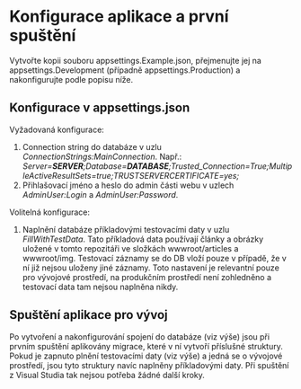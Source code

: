 ﻿# Konfigurace aplikace a první spuštění
Vytvořte kopii souboru appsettings.Example.json, přejmenujte jej na appsettings.Development (případně appsettings.Production) a nakonfigurujte podle popisu níže.

## Konfigurace v appsettings.json
Vyžadovaná konfigurace:
1) Connection string do databáze v uzlu *ConnectionStrings:MainConnection*. Např.: *Server=**SERVER**;Database=**DATABASE**;Trusted_Connection=True;MultipleActiveResultSets=true;TRUSTSERVERCERTIFICATE=yes;*
2) Přihlašovací jméno a heslo do admin části webu v uzlech *AdminUser:Login* a *AdminUser:Password*.

Volitelná konfigurace:
1) Naplnění databáze příkladovými testovacími daty v uzlu *FillWithTestData*. Tato příkladová data používají články a obrázky uložené v tomto repozitáři ve složkách wwwroot/articles a wwwroot/img. Testovací záznamy se do DB vloží pouze v případě, že v ní již nejsou uloženy jiné záznamy. Toto nastavení je relevantní pouze pro vývojové prostředí, na produkčním prostředí není zohledněno a testovací data tam nejsou naplněna nikdy.

## Spuštění aplikace pro vývoj
Po vytvoření a nakonfigurování spojení do databáze (viz výše) jsou při prvním spuštění aplikovány migrace, které v ní vytvoří příslušné struktury. Pokud je zapnuto plnění testovacími daty (viz výše) a jedná se o vývojové prostředí, jsou tyto struktury navíc naplněny příkladovými daty. Při spuštění z Visual Studia tak nejsou potřeba žádné další kroky.
